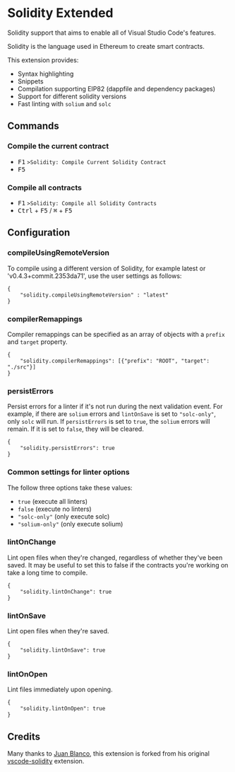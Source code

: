 # Solidity Extended

Solidity support that aims to enable all of Visual Studio Code's features.

Solidity is the language used in Ethereum to create smart contracts.

This extension provides:

* Syntax highlighting
* Snippets
* Compilation supporting EIP82 (dappfile and dependency packages)
* Support for different solidity versions
* Fast linting with `solium` and `solc`

## Commands

### Compile the current contract

- <kbd>F1</kbd> `>Solidity: Compile Current Solidity Contract`
- <kbd>F5</kbd>

### Compile all contracts

- <kbd>F1</kbd> `>Solidity: Compile all Solidity Contracts`
- <kbd>Ctrl</kbd> + <kbd>F5</kbd> / <kbd>⌘</kbd> + <kbd>F5</kbd>

## Configuration

### compileUsingRemoteVersion

To compile using a different version of Solidity, for example latest or 'v0.4.3+commit.2353da71', use the user settings as follows:

```
{
    "solidity.compileUsingRemoteVersion" : "latest"
}
```

### compilerRemappings

Compiler remappings can be specified as an array of objects with a `prefix` and `target` property.

```
{
    "solidity.compilerRemappings": [{"prefix": "ROOT", "target": "./src"}]
}
```

### persistErrors

Persist errors for a linter if it's not run during the next validation event. For example, if there are `solium` errors and `lintOnSave` is set to `"solc-only"`, only `solc` will run. If `persistErrors` is set to `true`, the `solium` errors will remain. If it is set to `false`, they will be cleared.

```
{
    "solidity.persistErrors": true
}
```

### Common settings for linter options

The follow three options take these values:

- `true` (execute all linters)
- `false` (execute no linters)
- `"solc-only"` (only execute solc)
- `"solium-only"` (only execute solium)

### lintOnChange

Lint open files when they're changed, regardless of whether they've been saved. It may be useful to set this to false if the contracts you're working on take a long time to compile.

```
{
    "solidity.lintOnChange": true
}
```

### lintOnSave

Lint open files when they're saved.

```
{
    "solidity.lintOnSave": true
}
```

### lintOnOpen

Lint files immediately upon opening.

```
{
    "solidity.lintOnOpen": true
}
```

## Credits

Many thanks to [Juan Blanco](https://github.com/juanfranblanco), this extension is forked from his original [vscode-solidity](https://github.com/juanfranblanco/vscode-solidity) extension.
